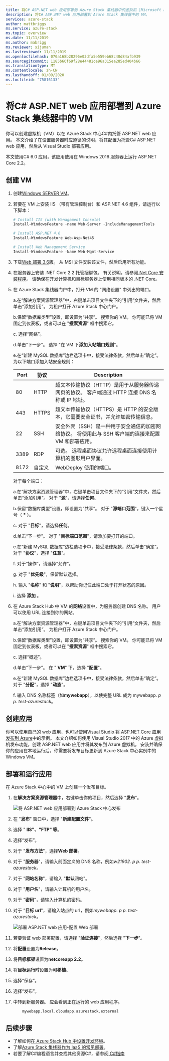 ```yaml
---
title: 将C# ASP.NET web 应用部署到 Azure Stack 集线器中的虚拟机 |Microsoft Docs
description: 将C# ASP.NET web 应用部署到 Azure Stack 集线器中的 VM。
services: azure-stack
author: mattbriggs
ms.service: azure-stack
ms.topic: overview
ms.date: 11/11/2019
ms.author: mabrigg
ms.reviewer: sijuman
ms.lastreviewed: 11/11/2019
ms.openlocfilehash: 070a168b28296e03dfa5e559eb68c40d84afb939
ms.sourcegitcommit: 1185b66f69f28e44481ce96a315ea285ed404b66
ms.translationtype: MT
ms.contentlocale: zh-CN
ms.lasthandoff: 01/09/2020
ms.locfileid: "75816133"
---
```

# <a name="deploy-a-c-aspnet-web-app-to-a-vm-in-azure-stack-hub"></a>将C# ASP.NET web 应用部署到 Azure Stack 集线器中的 VM

你可以创建虚拟机（VM）以在 Azure Stack 中心C#内托管 ASP.NET web 应用。 本文介绍了在设置服务器时应遵循的说明，将其配置为托管C# ASP.NET web 应用，然后从 Visual Studio 部署应用。

本文使用C# 6.0 应用，该应用使用在 Windows 2016 服务器上运行 ASP.NET Core 2.2。

## <a name="create-a-vm"></a>创建 VM

1. 创建[Windows SERVER VM](azure-stack-quick-windows-portal.md)。

1. 若要在 VM 上安装 IIS （带有管理控制台）和 ASP.NET 4.6 组件，请运行以下脚本：

    ```PowerShell  
    # Install IIS (with Management Console)
    Install-WindowsFeature -name Web-Server -IncludeManagementTools
    
    # Install ASP.NET 4.6
    Install-WindowsFeature Web-Asp-Net45
    
    # Install Web Management Service
    Install-WindowsFeature -Name Web-Mgmt-Service
    ```

1. 下载[Web 部署 3.6](https://www.microsoft.com/download/details.aspx?id=43717)版。 从 MSI 文件安装该文件，然后启用所有功能。

1. 在服务器上安装 .NET Core 2.2 托管捆绑包。 有关说明，请参阅[.Net Core 安装程序](https://dotnet.microsoft.com/download/dotnet-core/2.2)。 请确保在开发计算机和目标服务器上使用相同版本的 .NET Core。

1. 在 Azure Stack 集线器门户中，打开 VM 的 "网络设置" 中列出的端口。

    a.在“解决方案资源管理器”中，右键单击项目文件夹下的“引用”文件夹，然后单击“添加引用”。 为租户打开 Azure Stack 中心门户。

    b.保留“数据库类型”设置，即设置为“共享”。 搜索你的 VM。 你可能已将 VM 固定到仪表板，或者可以在 "**搜索资源**" 框中搜索它。

    c. 选择“网络”。

    d.单击“下一步”。 选择 "在 VM 下**添加入站端口规则**"。

    e.在“新建 MySQL 数据库”边栏选项卡中，接受法律条款，然后单击“确定”。 为以下端口添加入站安全规则：

    | Port | 协议 | Description |
    | --- | --- | --- |
    | 80 | HTTP | 超文本传输协议（HTTP）是用于从服务器传递网页的协议。 客户端通过 HTTP 连接 DNS 名称或 IP 地址。 |
    | 443 | HTTPS | 超文本传输协议（HTTPS）是 HTTP 的安全版本，它需要安全证书，并允许加密传输信息。  |
    | 22 | SSH | 安全外壳（SSH）是一种用于安全通信的加密网络协议。 将使用此与 SSH 客户端的连接来配置 VM 和部署应用。 |
    | 3389 | RDP | 可选。 远程桌面协议允许远程桌面连接使用计算机的图形用户界面。   |
    | 8172 | 自定义 | WebDeploy 使用的端口。 |

    对于每个端口：

    a.在“解决方案资源管理器”中，右键单击项目文件夹下的“引用”文件夹，然后单击“添加引用”。 对于 "**源**"，请选择**任何**。

    b.保留“数据库类型”设置，即设置为“共享”。 对于 "**源端口范围**"，键入一个星号（ **\*** ）。

    c. 对于 "**目标**"，请选择**任何**。

    d.单击“下一步”。 对于 "**目标端口范围**"，请添加要打开的端口。

    e.在“新建 MySQL 数据库”边栏选项卡中，接受法律条款，然后单击“确定”。 对于 "**协议**"，选择 "**任意**"。

    f. 对于“操作”，请选择“允许”。

    g. 对于 "**优先级**"，保留默认选择。

    h. 输入 "**名称**" 和 "**说明**"，以帮助你记住此端口处于打开状态的原因。

    i. 选择 **添加** 。

1.  在 Azure Stack Hub 中 VM 的**网络**设置中，为服务器创建 DNS 名称。 用户可以使用 URL 连接到你的网站。

    a.在“解决方案资源管理器”中，右键单击项目文件夹下的“引用”文件夹，然后单击“添加引用”。 为租户打开 Azure Stack 中心门户。

    b.保留“数据库类型”设置，即设置为“共享”。 搜索你的 VM。 你可能已将 VM 固定到仪表板，或者可以在 "**搜索资源**" 框中搜索它。

    c. 选择“概述”。

    d.单击“下一步”。 在 " **VM**" 下，选择 "**配置**"。

    e.在“新建 MySQL 数据库”边栏选项卡中，接受法律条款，然后单击“确定”。 对于 "**分配**"，选择 "**动态**"。

    f. 输入 DNS 名称标签（如**mywebapp**），以使完整 URL 成为 mywebapp. *p p. test-azurestack*。

## <a name="create-an-app"></a>创建应用 

你可以使用自己的 web 应用，也可以使用[Visual Studio 将 ASP.NET Core 应用发布到 Azure](https://docs.microsoft.com/aspnet/core/tutorials/razor-pages/razor-pages-start?view=aspnetcore-2.2&tabs=visual-studio
)中的示例。 本文介绍如何使用 Visual Studio 2017 中的 Azure 虚拟机发布功能，创建 ASP.NET web 应用并将其发布到 Azure 虚拟机。 安装并确保你的应用在本地运行后，你需要将发布目标更新到 Azure Stack 中心实例中的 Windows VM。

## <a name="deploy-and-run-the-app"></a>部署和运行应用

在 Azure Stack 中心中的 VM 上创建一个发布目标。

1. 在**解决方案资源管理器**中，右键单击你的项目，然后选择 "**发布**"。

    ![将 ASP.NET web 应用部署到 Azure Stack 中心发布](media/azure-stack-dev-start-howto-vm-dotnet/deploy-app-to-azure-stack.png)

1. 在 "**发布**" 窗口中，选择 "**新建配置文件**"。
1. 选择 " **IIS"、"FTP" 等**。
1. 选择“发布”。
1. 对于 "**发布方法**"，选择**Web 部署**。
1. 对于 "**服务器**"，请输入前面定义的 DNS 名称，例如*w21902. p p. test-azurestack*。
1. 对于 "**网站名称**"，请输入 "**默认**网站"。
1. 对于 "**用户名**"，请输入计算机的用户名。
1. 对于 "**密码**"，请输入计算机的密码。
1. 对于 "**目标 url**"，请输入站点的 url，例如*mywebapp. p p. test-azurestack*。

    ![部署 ASP.NET web 应用-配置 Web 部署](media/azure-stack-dev-start-howto-vm-dotnet/configure-web-deploy.png)

1. 若要验证 web 部署配置，请选择 "**验证连接**"，然后选择 "**下一步**"。
1. 将**配置**设置为**Release**。
1. 将**目标框架**设置为**netcoreapp 2.2**。
1. 将**目标运行时**设置为**可移植**。
1. 选择“保存”。
1. 选择“发布”。
1. 中转到新服务器。 应会看到正在运行的 web 应用程序。

    ```http  
        mywebapp.local.cloudapp.azurestack.external
    ```

## <a name="next-steps"></a>后续步骤

- 了解如何[在 Azure Stack Hub 中设置开发环境](azure-stack-dev-start.md)。
- 了解[Azure Stack 集线器作为 IaaS 的常见部署](azure-stack-dev-start-deploy-app.md)。
- 若要了解C#编程语言并查找其他资源C#，请参阅[ C#指南](https://docs.microsoft.com/dotnet/csharp/)
